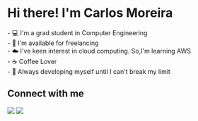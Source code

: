 <h1>Hi there! I'm Carlos Moreira</h1>

<div align="left">
- 💻 I'm a grad student in Computer Engineering<br>
- 🤝 I'm available for freelancing<br>
- ☁️ I've keen interest in cloud computing. So,I'm learning AWS<br>
- ☕ Coffee Lover<br>
- 🚀 Always developing myself until I can't break my limit<br>
</div>

## Connect with me
<div>
<a href = "mailto: carlos.moreira@gsuite.iff.edu.br"><img loading="lazy" src="https://img.shields.io/badge/Gmail-D14836?style=for-the-badge&logo=gmail&logoColor=white" target="_blank"></a>
<a href="https://www.linkedin.com/in/carlos-armando-moreira/" target="_blank"><img loading="lazy" src="https://img.shields.io/badge/-LinkedIn-%230077B5?style=for-the-badge&logo=linkedin&logoColor=white" target="_blank"></a>   
</div>

